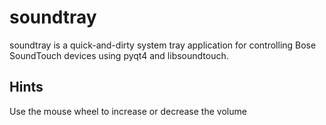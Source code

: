# soundtray

soundtray is a quick-and-dirty system tray application for controlling Bose SoundTouch devices using pyqt4 and libsoundtouch.

## Hints

Use the mouse wheel to increase or decrease the volume
